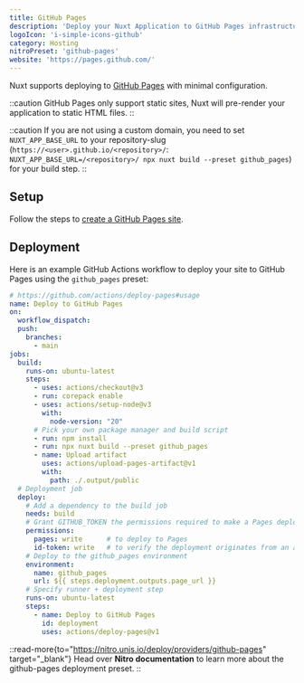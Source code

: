 ```yaml
---
title: GitHub Pages
description: 'Deploy your Nuxt Application to GitHub Pages infrastructure.'
logoIcon: 'i-simple-icons-github'
category: Hosting
nitroPreset: 'github-pages'
website: 'https://pages.github.com/'
---
```


Nuxt supports deploying to [GitHub Pages](https://pages.github.com/) with minimal configuration.

::caution
GitHub Pages only support static sites, Nuxt will pre-render your application to static HTML files.
::

::caution
If you are not using a custom domain, you need to set `NUXT_APP_BASE_URL` to your repository-slug (`https://<user>.github.io/<repository>/`: `NUXT_APP_BASE_URL=/<repository>/ npx nuxt build --preset github_pages`) for your build step.
::

## Setup

Follow the steps to [create a GitHub Pages site](https://docs.github.com/en/pages/getting-started-with-github-pages/creating-a-github-pages-site).

## Deployment

Here is an example GitHub Actions workflow to deploy your site to GitHub Pages using the `github_pages` preset:

```yaml [.github/workflows/deploy.yml]
# https://github.com/actions/deploy-pages#usage
name: Deploy to GitHub Pages
on:
  workflow_dispatch:
  push:
    branches:
      - main
jobs:
  build:
    runs-on: ubuntu-latest
    steps:
      - uses: actions/checkout@v3
      - run: corepack enable
      - uses: actions/setup-node@v3
        with:
          node-version: "20"
      # Pick your own package manager and build script
      - run: npm install
      - run: npx nuxt build --preset github_pages
      - name: Upload artifact
        uses: actions/upload-pages-artifact@v1
        with:
          path: ./.output/public
  # Deployment job
  deploy:
    # Add a dependency to the build job
    needs: build
    # Grant GITHUB_TOKEN the permissions required to make a Pages deployment
    permissions:
      pages: write      # to deploy to Pages
      id-token: write   # to verify the deployment originates from an appropriate source
    # Deploy to the github_pages environment
    environment:
      name: github_pages
      url: ${{ steps.deployment.outputs.page_url }}
    # Specify runner + deployment step
    runs-on: ubuntu-latest
    steps:
      - name: Deploy to GitHub Pages
        id: deployment
        uses: actions/deploy-pages@v1
```

::read-more{to="https://nitro.unjs.io/deploy/providers/github-pages" target="_blank"}
Head over **Nitro documentation** to learn more about the github-pages deployment preset.
::
